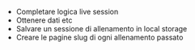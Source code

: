 - Completare logica live session
- Ottenere dati etc
- Salvare un sessione di allenamento in local storage
- Creare le pagine slug di ogni allenamento passato
